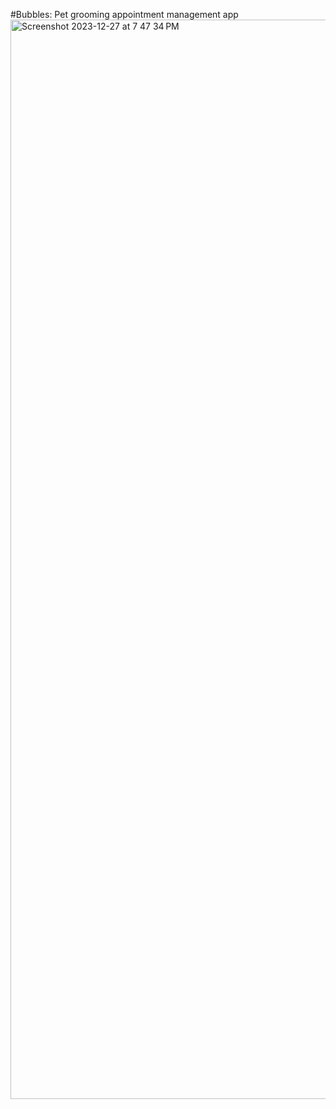 #Bubbles: Pet grooming appointment management app
<img width="1727" alt="Screenshot 2023-12-27 at 7 47 34 PM" src="https://github.com/jessie-pastan/bubbles-mob/assets/116131795/5edbaa9e-6ec8-4ec6-b6a9-83c2f0d010ad">
